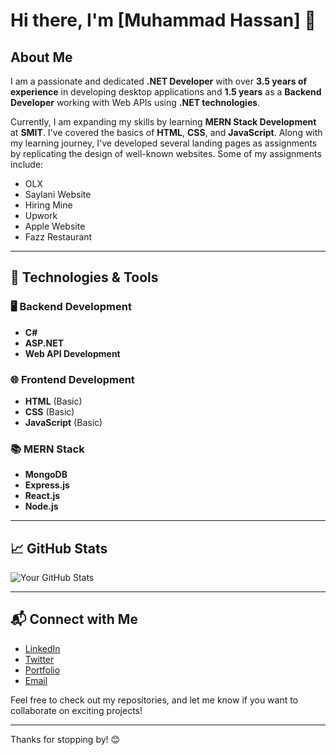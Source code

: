 # Hi there, I'm [Muhammad Hassan] 👋

## About Me

I am a passionate and dedicated **.NET Developer** with over **3.5 years of experience** in developing desktop applications and **1.5 years** as a **Backend Developer** working with Web APIs using **.NET technologies**.

Currently, I am expanding my skills by learning **MERN Stack Development** at **SMIT**. I've covered the basics of **HTML**, **CSS**, and **JavaScript**. Along with my learning journey, I've developed several landing pages as assignments by replicating the design of well-known websites. Some of my assignments include:

- OLX
- Saylani Website
- Hiring Mine
- Upwork
- Apple Website
- Fazz Restaurant

---

## 🚀 Technologies & Tools

### 🖥️ Backend Development
- **C#**
- **ASP.NET**
- **Web API Development**

### 🌐 Frontend Development
- **HTML** (Basic)
- **CSS** (Basic)
- **JavaScript** (Basic)

### 📚 MERN Stack
- **MongoDB**
- **Express.js**
- **React.js**
- **Node.js**

---

## 📈 GitHub Stats

![Your GitHub Stats](https://github-readme-stats.vercel.app/api?username=MuhammadHassan-Ghazi&show_icons=true&hide_title=true&count_private=true&theme=radical)

---

## 📬 Connect with Me

- [LinkedIn](https://www.linkedin.com/in/m-hassan-yousuf-ghazi-369a072b6?utm_source=share&utm_campaign=share_via&utm_content=profile&utm_medium=android_app)
- [Twitter](https://twitter.com/YOUR_TWITTER_USERNAME)
- [Portfolio](https://my-portfolio-neon-nine-24.vercel.app)
- [Email](mailto:muhammadhassanyousufghazi)

Feel free to check out my repositories, and let me know if you want to collaborate on exciting projects!

---

Thanks for stopping by! 😊


<!---
MuhammadHassan-Ghazi/MuhammadHassan-Ghazi is a ✨ special ✨ repository because its `README.md` (this file) appears on your GitHub profile.
You can click the Preview link to take a look at your changes.
--->
